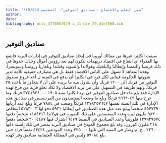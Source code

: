 ```yaml
---
title: "*سير العلم والاجتماع : صناديق التوفير*. المقتبس 4(5/6)"
author: 
date: 
bibliography: oclc_4770057679-i_41-div_29.d1e7568.bib
---
```




##  صناديق التوفير 


 سبقت انكلترا غيرها من ممالك أوروبا في إيجاد صناديق للتوفير في إدارات البريد فانتفع بها الفقراء أي انتفاع في اقتصاد دريهمات لتكون لهم بعد رؤوس أموال وحذت حذوها في ذلك فرنسا والنمسا وإيطاليا والبلجيك وهولاندا والسويد وفنلندا وبلغاريا وروسيا وسويسرا، وهذه المعاهد لا تسهل على الناس الاقتصاد فقط بل هي مصارف حقيقية للأمة تدير شؤونها الحكومة فيتأتى لكل فرد في انكلترا أن يدفع في السنة ل  أحد  فروع صندوق التوفير من فرنك إلى  ١٢٠٠  فرنك وأن يتناول منه ما يريده على أن لا يتجاوز ما يأخذه  ٢٥  فرنكاً، ولهم طريقة في التسهيل على من يريد الاقتصاد ولا تكاد تخلو قرية من فرع لهذه الإدارة فقد بلغ ما دخل صناديق التوفير في برد انكلترا سنة  ١٩٠٥   ٣٧٤١٩٣٤٠٠٠  فرنك وما خرج منها  ٩٩٦٣٠٤٩  فرنكاً وبلغ ما وضعه المقتصدون من الفرنسيس في صناديق هذه الإدارة في تلك السنة نفسها  ١٢٧٨٢٥٧٦٤٧  فرنكاً وضعت في  ٧٨٨٤  فرعاً وبلغ عدد   أربابها  ٤٥٧٧٣٩٠  شخصاً وبلغ عدد مثل هذه الصناديق في إيطاليا  ٥٩٣١  دفع لها  ٥٢٨٣٠٠٣  أشخاص  ٩٨٣  مليون ليرة وعدد المقتصدين على تلك الصورة في هولاندا  ١١٨٤٣١٦  شخصاً دفعوا  ١٢٩٩٢٩٥٧٤  فلورينياً وعدد الصناديق في النمسا  ٦٤٧٩  اشترك فيها  ٢٠٠٤٤٨٧  شخصاً دفعوا  ٢١٨  مليون كورون، وقد بلغ مجموع المودع في صناديق البريد بمصر في تلك السنة ذاتها  ٢٣٦٠٠٠  . ج. م وصار في السنة التي تليها  ٣٢٥٠٠٠  وعدد المودعين  ٤٣٤٢٤  نفساً فزاد حتى بلغ  ٥٩٠٨٤  وليس في المملكة العثمانية صناديق وفر كهذه. 
